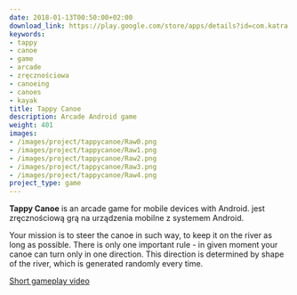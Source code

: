 ```yaml
---
date: 2018-01-13T00:50:00+02:00
download_link: https://play.google.com/store/apps/details?id=com.katra.tappycanoe
keywords:
- tappy
- canoe
- game
- arcade
- zręcznościowa
- canoeing
- canoes
- kayak
title: Tappy Canoe
description: Arcade Android game
weight: 401
images:
- /images/project/tappycanoe/Raw0.png
- /images/project/tappycanoe/Raw1.png
- /images/project/tappycanoe/Raw2.png
- /images/project/tappycanoe/Raw3.png
- /images/project/tappycanoe/Raw4.png
project_type: game
---
```


**Tappy Canoe** is an arcade game for mobile devices with Android. jest zręcznościową grą na urządzenia mobilne z systemem Android.

Your mission is to steer the canoe in such way, to keep it on the river as long as possible. There is only one important rule - in given moment your canoe can turn only in one direction. This direction is determined by shape of the river, which is generated randomly every time.

[Short gameplay video](https://www.youtube.com/watch?v=DJZY21t4koA)
